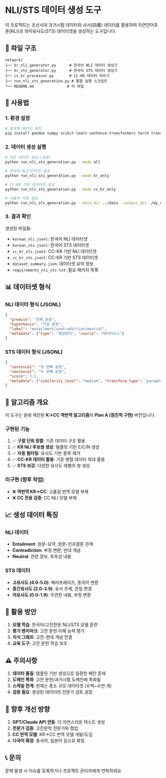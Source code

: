 # NLI/STS 데이터 생성 도구

이 프로젝트는 조선시대 과거시험 데이터와 사서(四書) 데이터를 활용하여 자연언어추론(NLI)과 의미유사도(STS) 데이터셋을 생성하는 도구입니다.

## 📁 파일 구조

```
network/
├── kr_nli_generator.py      # 한국어 NLI 데이터 생성기
├── kr_sts_generator.py      # 한국어 STS 데이터 생성기  
├── cc_kr_processor.py       # CC-KR 데이터 처리기
├── run_nli_sts_generation.py # 통합 실행 스크립트
└── README.md               # 이 파일
```

## 🚀 사용법

### 1. 환경 설정

```bash
# 필요한 패키지 설치
pip install pandas numpy scikit-learn sentence-transformers torch transformers
```

### 2. 데이터 생성 실행

```bash
# 모든 데이터 생성 (권장)
python run_nli_sts_generation.py --mode all

# 한국어 NLI/STS만 생성
python run_nli_sts_generation.py --mode kr_only

# CC-KR 기반 데이터만 생성  
python run_nli_sts_generation.py --mode cc_kr_only

# 사용자 지정 경로
python run_nli_sts_generation.py --data_dir ../data --output_dir ./my_output
```

### 3. 결과 확인

생성된 파일들:
- `korean_nli.jsonl`: 한국어 NLI 데이터셋
- `korean_sts.jsonl`: 한국어 STS 데이터셋  
- `cc_kr_nli.jsonl`: CC-KR 기반 NLI 데이터셋
- `cc_kr_sts.jsonl`: CC-KR 기반 STS 데이터셋
- `dataset_summary.json`: 데이터셋 요약 정보
- `requirements_nli_sts.txt`: 필요 패키지 목록

## 📊 데이터셋 형식

### NLI 데이터 형식 (JSONL)
```json
{
  "premise": "전제 문장",
  "hypothesis": "가설 문장", 
  "label": "entailment|contradiction|neutral",
  "metadata": {"type": "생성방식", "source": "데이터소스"}
}
```

### STS 데이터 형식 (JSONL)
```json
{
  "sentence1": "첫 번째 문장",
  "sentence2": "두 번째 문장",
  "score": 3.5,
  "metadata": {"similarity_level": "medium", "transform_type": "paraphrase"}
}
```

## 🔧 알고리즘 개요

이 도구는 원래 제안된 **K→CC 역번역 알고리즘**의 **Plan A (점진적 구현)** 버전입니다.

### 구현된 기능
1. ✅ **구절 단위 정렬**: 기존 데이터 구조 활용
2. ✅ **KR NLI 후보쌍 생성**: 템플릿 기반 E/C/N 생성
3. ✅ **자동 필터링**: 유사도 기반 중복 제거
4. ✅ **CC-KR 데이터 활용**: 기존 병렬 데이터 최대 활용
5. ✅ **STS 보강**: 다양한 유사도 레벨의 쌍 생성

### 미구현 (향후 작업)
- ❌ **역번역 KR→CC**: 고품질 번역 모델 부재
- ❌ **CC 전용 검증**: CC NLI 모델 부재

## 📈 생성 데이터 특징

### NLI 데이터
- **Entailment**: 원문-요약, 원문-인과결론 관계
- **Contradiction**: 부정 변환, 반대 개념 
- **Neutral**: 관련 정보, 추측성 내용

### STS 데이터  
- **고유사도 (4.0-5.0)**: 패러프레이즈, 동의어 변환
- **중간유사도 (2.0-3.9)**: 유사 주제, 관점 변경
- **저유사도 (0.0-1.9)**: 무관한 내용, 부정 변환

## 🎯 활용 방안

1. **모델 학습**: 한국어/고전한문 NLI/STS 모델 훈련
2. **평가 벤치마크**: 고전 문헌 이해 능력 평가
3. **지식 그래프**: 고전-현대 개념 연결
4. **교육 도구**: 고전 문헌 학습 보조

## ⚠️ 주의사항

1. **데이터 품질**: 템플릿 기반 생성으로 일정한 패턴 존재
2. **도메인 특화**: 고전 문헌/과거시험 도메인에 특화됨
3. **스케일 한계**: 현재는 중소 규모 데이터셋 (수백~수천 개)
4. **검증 필요**: 생성된 데이터의 전문가 검토 권장

## 🔮 향후 개선 방향

1. **GPT/Claude API 연동**: 더 자연스러운 텍스트 생성
2. **전문가 검증**: 고전문학 전문가와 협업
3. **CC 번역 모델**: KR→CC 번역 모델 개발/도입
4. **다국어 확장**: 중국어, 일본어 등으로 확장

## 📞 문의

문제 발생 시 이슈를 등록하거나 프로젝트 관리자에게 연락하세요.